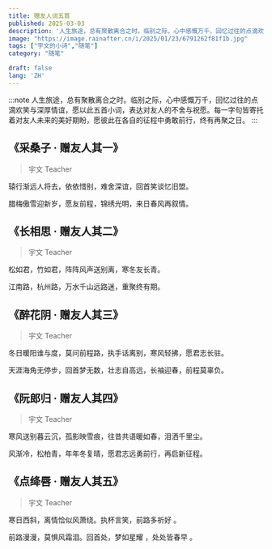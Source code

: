 ```yaml
---
title: 赠友人词五首
published: 2025-03-03
description: '人生旅途，总有聚散离合之时。临别之际，心中感慨万千，回忆过往的点滴欢笑与深厚情谊，愿以此五首小词，表达对友人的不舍与祝愿。每一字句皆寄托着对友人未来的美好期盼，愿彼此在各自的征程中勇敢前行，终有再聚之日。'
image: "https://image.rainafter.cn/i/2025/01/23/6791262f81f1b.jpg"
tags: ["宇文的小诗","随笔"]
category: "随笔"

draft: false 
lang: 'ZH'
---
```


:::note
人生旅途，总有聚散离合之时。临别之际，心中感慨万千，回忆过往的点滴欢笑与深厚情谊，愿以此五首小词，表达对友人的不舍与祝愿。每一字句皆寄托着对友人未来的美好期盼，愿彼此在各自的征程中勇敢前行，终有再聚之日。
:::

## 《采桑子 · 赠友人其一》
> 宇文 Teacher

辕行渐远人将去，依依惜别，难舍深谊，回首笑谈忆旧盟。

腊梅傲雪迎新岁，愿友前程，锦绣光明，来日春风再叙情。



## 《长相思 · 赠友人其二》

> 宇文 Teacher

松如君，竹如君，阵阵风声送别离，寒冬友长青。

江南路，杭州路，万水千山远路迷，重聚终有期。



## 《醉花阴 · 赠友人其三》

> 宇文 Teacher

冬日暖阳谁与度，莫问前程路，执手话离别，寒风轻拂，愿君志长驻。

天涯海角无停步，回首梦无数，壮志自高远，长袖迎春，前程莫辜负。



## 《阮郎归 · 赠友人其四》

> 宇文 Teacher

寒风送别暮云沉，孤影映雪痕，往昔共语暖如春，泪洒千里尘。

风渐冷，松柏青，年年冬复晴，愿君志远勇前行，再启新征程。



## 《点绛唇 · 赠友人其五》

> 宇文 Teacher

寒日西斜，离情恰似风萧绕。执杯言笑，前路多祈好 。

前路漫漫，莫惧风霜泪。回首处，梦如星耀 ，处处皆春早 。